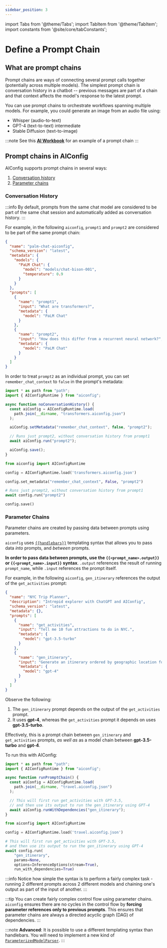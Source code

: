 ```yaml
---
sidebar_position: 3
---
```


import Tabs from '@theme/Tabs';
import TabItem from '@theme/TabItem';
import constants from '@site/core/tabConstants';

# Define a Prompt Chain

## What are prompt chains

Prompt chains are ways of connecting several prompt calls together (potentially across multiple models). The simplest prompt chain is conversation history in a chatbot -- previous messages are part of a chain and that context affects the model's response to the latest prompt.

You can use prompt chains to orchestrate workflows spanning multiple models. For example, you could generate an image from an audio file using:

- Whisper (audio-to-text)
- GPT-4 (text-to-text) intermediate
- Stable Diffusion (text-to-image)

:::note
See this [**AI Workbook**](https://lastmileai.dev/workbooks/clkoo1u0w00r9phw1jgymo5fi) for an example of a prompt chain
:::

## Prompt chains in AIConfig

AIConfig supports prompt chains in several ways:

1. [Conversation history](#conversation-history)
2. [Parameter chains](#parameter-chains)

### Conversation History

:::info
By default, prompts from the same chat model are considered to be part of the same chat session and automatically added as conversation history.
:::

For example, in the following `aiconfig`, `prompt1` and `prompt2` are considered to be part of the same prompt chain:

```json title="transformers.aiconfig.json"
{
  "name": "palm-chat-aiconfig",
  "schema_version": "latest",
  "metadata": {
    "models": {
      "PaLM Chat": {
        "model": "models/chat-bison-001",
        "temperature": 0.9
      }
    }
  },
  "prompts": [
    {
      "name": "prompt1",
      "input": "What are transformers?",
      "metadata": {
        "model": "PaLM Chat"
      }
    },
    {
      "name": "prompt2",
      "input": "How does this differ from a recurrent neural network?",
      "metadata": {
        "model": "PaLM Chat"
      }
    }
  ]
}
```

In order to treat `prompt2` as an individual prompt, you can set `remember_chat_context` to `false` in the prompt's metadata:

<Tabs groupId="aiconfig-language" queryString defaultValue={constants.defaultAIConfigLanguage} values={constants.aiConfigLanguages}>
<TabItem value="node">

```typescript title="app.ts"
import * as path from "path";
import { AIConfigRuntime } from "aiconfig";

async function noConversationHistory() {
  const aiConfig = AIConfigRuntime.load(
    path.join(__dirname, "transformers.aiconfig.json")
  );

  aiConfig.setMetadata("remember_chat_context", false, "prompt2");

  // Runs just prompt2, without conversation history from prompt1
  await aiConfig.run("prompt2");

  aiConfig.save();
}
```

</TabItem>
<TabItem value="python">

```python title="app.py"
from aiconfig import AIConfigRuntime

config = AIConfigRuntime.load('transformers.aiconfig.json')

config.set_metadata("remember_chat_context", False, "prompt2")

# Runs just prompt2, without conversation history from prompt1
await config.run("prompt2")

config.save()
```

</TabItem>
</Tabs>

### Parameter Chains

Parameter chains are created by passing data between prompts using parameters.

`aiconfig` uses [`{{handlebars}}`](https://handlebarsjs.com/) templating syntax that allows you to pass data _into_ prompts, and _between_ prompts.

**In order to pass data between prompts, use the `{{<prompt_name>.output}}` or `{{<prompt_name>.input}}` syntax**. `.output` references the result of running `prompt_name`, while `.input` references the prompt itself.

For example, in the following `aiconfig`, `gen_itinerary` references the output of the `get_activities` prompt:

```json title="travel.aiconfig.json"
{
  "name": "NYC Trip Planner",
  "description": "Intrepid explorer with ChatGPT and AIConfig",
  "schema_version": "latest",
  "metadata": {},
  "prompts": [
    {
      "name": "get_activities",
      "input": "Tell me 10 fun attractions to do in NYC.",
      "metadata": {
        "model": "gpt-3.5-turbo"
      }
    },
    {
      "name": "gen_itinerary",
      "input": "Generate an itinerary ordered by geographic location for these activities: {{get_activities.output}}.",
      "metadata": {
        "model": "gpt-4"
      }
    }
  ]
}
```

Observe the following:

1. The `gen_itinerary` prompt depends on the output of the `get_activities` prompt.
2. It uses **gpt-4**, whereas the `get_activities` prompt it depends on uses **gpt-3.5-turbo**.

Effectively, this is a prompt chain between `gen_itinerary` and `get_activities` prompts, _as well as_ as a model chain between **gpt-3.5-turbo** and **gpt-4**.

To run this with AIConfig:

<Tabs groupId="aiconfig-language" queryString defaultValue={constants.defaultAIConfigLanguage} values={constants.aiConfigLanguages}>
<TabItem value="node">

```typescript
import * as path from "path";
import { AIConfigRuntime } from "aiconfig";

async function runPromptChain() {
  const aiConfig = AIConfigRuntime.load(
    path.join(__dirname, "travel.aiconfig.json")
  );

  // This will first run get_activities with GPT-3.5,
  // and then use its output to run the gen_itinerary using GPT-4
  await aiConfig.runWithDependencies("gen_itinerary");
}
```

</TabItem>
<TabItem value="python">

```python
from aiconfig import AIConfigRuntime

config = AIConfigRuntime.load('travel.aiconfig.json')

# This will first run get_activities with GPT-3.5,
# and then use its output to run the gen_itinerary using GPT-4
await config.run(
    "gen_itinerary",
    params=None,
    options=InferenceOptions(stream=True),
    run_with_dependencies=True)
```

</TabItem>
</Tabs>

:::info
Notice how simple the syntax is to perform a fairly complex task - running 2 different prompts across 2 different models and chaining one's output as part of the input of another.
:::

:::tip
You can create fairly complex control flow using parameter chains. `aiconfig` ensures there are no cycles in the control flow by **forcing parameter references only to previous prompts**. This ensures that parameter chains are always a directed acyclic graph (DAG) of dependencies.
:::

:::note
**Advanced**: It is possible to use a different templating syntax than handlebars. You will need to implement a new kind of [`ParameterizedModelParser`](https://github.com/lastmile-ai/aiconfig/blob/main/python/src/aiconfig/default_parsers/parameterized_model_parser.py).
:::
